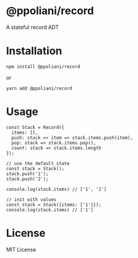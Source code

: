 # @ppoliani/record
A stateful record ADT

Installation
===
`npm install @ppoliani/record`

or 

`yarn add @ppoliani/record`

Usage
===

```
const Stack = Record({
  items: [],
  push: stack => item => stack.items.push(item),
  pop: stack => stack.items.pop(),
  count: stack => stack.items.length
});

// use the default state
const stack = Stack();
stack.push('1'); 
stack.push('2');

console.log(stack.items) // ['1', '2']

// init with values
const stack = Stack({items: ['1']});
console.log(stack.items) // ['1']

```

License
===
MIT License
